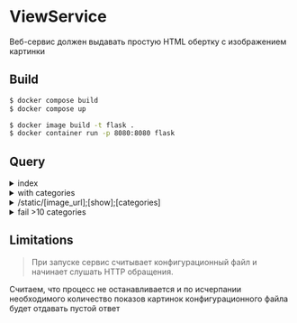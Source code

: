 # ViewService

Веб-сервис должен выдавать простую HTML обертку с изображением картинки

## Build 

```bash
$ docker compose build
$ docker compose up 
```

```bash
$ docker image build -t flask .
$ docker container run -p 8080:8080 flask    
```

## Query 

<details><summary>index</summary>
<p>

```bash
curl --request GET --url http://localhost:8080/
```

</p>
</details>

<details><summary>with categories</summary>
<p>

```bash
curl --request GET \
  --url 'http://localhost:8080/?category%5B%5D=auto&category%5B%5D=trains&category%5B%5D=airlplane&category%5B%5D=show&category%5B%5D=sandbox'
```
</p>
</details>

<details><summary>/static/[image_url];[show];[categories]</summary>
<p>

```bash
curl --request GET \
  --url 'http://localhost:8080/?category%5B%5D=auto&category%5B%5D=trains&category%5B%5D=trains&category%5B%5D=trains&category%5B%5D=trains&category%5B%5D=trains&category%5B%5D=trains&category%5B%5D=trains&category%5B%5D=trains&category%5B%5D=trains&category%5B%5D=trains'
```

</p>
</details>

<details><summary>fail >10 categories</summary>
<p>

```bash
curl --request GET \
  --url 'http://localhost:8080/?category%5B%5D=auto&category%5B%5D=trains&category%5B%5D=trains&category%5B%5D=trains&category%5B%5D=trains&category%5B%5D=trains&category%5B%5D=trains&category%5B%5D=trains&category%5B%5D=trains&category%5B%5D=trains&category%5B%5D=trains'
```

</p>
</details>


## Limitations

> При запуске сервис считывает конфигурационный файл и начинает слушать HTTP обращения.

Считаем, что процесс не останавливается и по исчерпании необходимого количество показов картинок конфигурационного файла будет отдавать пустой ответ


